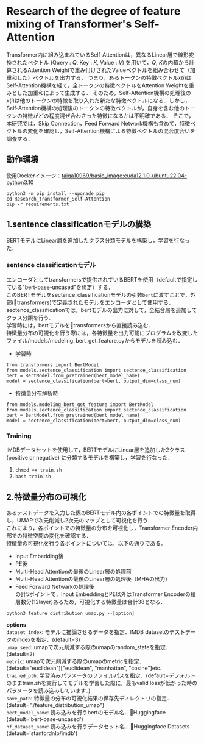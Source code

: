 # Research of the degree of feature mixing of Transformer's Self-Attention

Transformer内に組み込まれているSelf-Attentionは，異なるLinear層で線形変換されたベクトル (Query : $Q$, Key : $K$, Value : $V$) を用いて，$Q$, $K$の内積から計算されるAttention Weightで重み付けされたValueベクトルを組み合わせて（加重和した）ベクトルを出力する．
つまり，あるトークンの特徴ベクトル$x(i)$はSelf-Attention機構を経て，全トークンの特徴ベクトルをAttention Weightを重みとした加重和によって生成する．
そのため，Self-Attention機構の処理後の$x(i)$は他のトークンの特徴を取り入れた新たな特徴ベクトルになる．しかし，Self-Attention機構の処理後のトークンの特徴ベクトルが，自身を含む他のトークンの特徴がどの程度混ぜ合わさった特徴になるかは不明確である．
そこで，本研究では，Skip Connection，Feed Forward Network機構も含めて，特徴ベクトルの変化を確認し，Self-Attention機構による特徴ベクトルの混合度合いを調査する．

## 動作環境
使用Dockerイメージ：[taiga10969/basic_image:cuda12.1.0-ubuntu22.04-python3.10](https://hub.docker.com/layers/taiga10969/basic_image/cuda12.1.0-ubuntu22.04-python3.10/images/sha256-076a9005a1daafe2910eda4354921bd852f8611fa70d040313a4504e880f981e?context=repo)<br>
```
python3 -m pip install --upgrade pip
cd Research_transformer_Self-Attention
pip -r requirements.txt
```

   
## 1.sentence classificationモデルの構築
BERTモデルにLinear層を追加したクラス分類モデルを構築し，学習を行なった．
### sentence classificationモデル
エンコーダとしてtransformersで提供されているBERTを使用（defaultで指定している"bert-base-uncased"を想定）する．<br>
このBERTモデルをsectence_classificationモデルの引数```bert```に渡すことで，外部(🤗transformers)で定義されたモデルをエンコーダとして使用する．<br>
sectence_classificationでは，bertモデルの出力に対して，全結合層を追加してクラス分類を行う．<br>
学習時には，bertモデルを🤗transformersから直接読み込む．<br>
特徴量分布の可視化を行う際には，各特徴量を出力可能にプログラムを改変したファイル/models/modeling_bert_get_feature.pyからモデルを読み込む．<br>
-  学習時
```
from transformers import BertModel
from models.sectence_classification import sectence_classification
bert = BertModel.from_pretrained(bert_model_name)
model = sectence_classification(bert=bert, output_dim=class_num)
```
-  特徴量分布解析時
```
from models.modeling_bert_get_feature import BertModel
from models.sectence_classification import sectence_classification
bert = BertModel.from_pretrained(bert_model_name)
model = sectence_classification(bert=bert, output_dim=class_num)
```

### Training
IMDBデータセットを使用して，BERTモデルにLinear層を追加した2クラス (positive or negative) に分類するモデルを構築し，学習を行なった．
1. ```chmod +x train.sh```<br>
2. ```bash train.sh```<br>



## 2.特徴量分布の可視化
あるテストデータを入力した際のBERTモデル内の各ポイントでの特徴量を取得し，UMAPで次元削減し2次元のマップとして可視化を行う．<br>
これにより，各ポイントでの特徴量の分布を可視化し，Transformer Encoder内部での特徴空間の変化を確認する．<br>
特徴量の可視化を行う各ポイントについては，以下の通りである．
- Input Embedding後
- PE後
- Multi-Head Attentionの最後のLinear層の処理前
- Multi-Head Attentionの最後のLinear層の処理後（MHAの出力）
- Feed Forward Netwarkの処理後<br>
の計5ポイントで，Input EmbeddingとPE以外はTransformer Encoderの積層数分(12layer)あるため，可視化する特徴量は合計38となる．
```
python3 feature_distribution_umap.py --[option]
```
**options**<br>
```dataset_index```: モデルに推論させるデータを指定．IMDB datasetのテストデータのindexを指定．(default=3)<br>
```umap_seed```: umapで次元削減する際のumapのrandom_stateを指定．(default=2)<br>
```metric```: umapで次元削減する際のumapのmetricを指定．(default="euclidean")["euclidean", "manhattan", "cosine"]etc.<br>
```trained_pth```: 学習済みパラメータのファイルパスを指定．(default=デフォルトのままtrain.shを実行してモデルを学習した際に，最もvalid lossが低かった時のパラメータを読み込みしています．)<br>
```save_path```: 特徴量の分布の可視化結果の保存先ディレクトリの指定．(default="./feature_distribution_umap")<br>
```bert_model_name```: 読み込みを行うbertのモデル名．🤗Huggingface (default='bert-base-uncased')<br>
```hf_dataset_name```: 読み込みを行うデータセット名．🤗Huggingface Datasets (default='stanfordnlp/imdb')<br>




